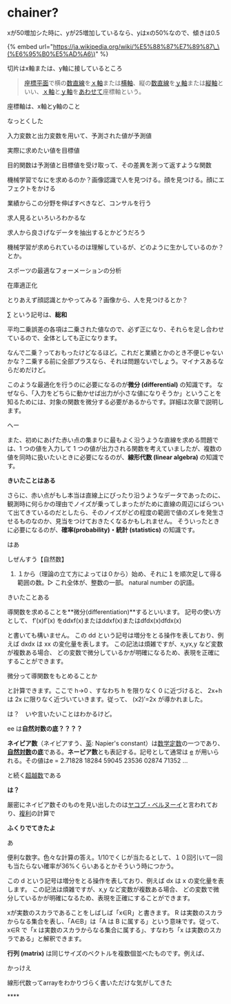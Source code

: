 # chainer?

xが50増加シた時に、yが25増加しているなら、yはxの50%なので、傾きは0.5

{% embed url="https://ja.wikipedia.org/wiki/%E5%88%87%E7%89%87\_\(%E6%95%B0%E5%AD%A6\)" %}

切片はx軸または、y軸に接しているところ

> [座標平面](https://www.weblio.jp/content/%E5%BA%A7%E6%A8%99%E5%B9%B3%E9%9D%A2)で横の[数直線](https://www.weblio.jp/content/%E6%95%B0%E7%9B%B4%E7%B7%9A)を[ｘ軸](https://www.weblio.jp/content/%EF%BD%98%E8%BB%B8)または[横軸](https://www.weblio.jp/content/%E6%A8%AA%E8%BB%B8)、縦の[数直線](https://www.weblio.jp/content/%E6%95%B0%E7%9B%B4%E7%B7%9A)を[ｙ軸](https://www.weblio.jp/content/%EF%BD%99%E8%BB%B8)または[縦軸](https://www.weblio.jp/content/%E7%B8%A6%E8%BB%B8)といい、[ｘ軸](https://www.weblio.jp/content/%EF%BD%98%E8%BB%B8)と[ｙ軸](https://www.weblio.jp/content/%EF%BD%99%E8%BB%B8)を[あわせて](https://www.weblio.jp/content/%E3%81%82%E3%82%8F%E3%81%9B%E3%81%A6)座標軸という。

座標軸は、x軸とy軸のこと

なっとくした

入力変数と出力変数を用いて、予測された値が予測値

実際に求めたい値を目標値

目的関数は予測値と目標値を受け取って、その差異を測って返すような関数

機械学習でなにを求めるのか？画像認識で人を見つける。顔を見つける。顔にエフェクトをかける

業績からこの分野を伸ばすべきなど、コンサルを行う

求人見るといろいろわかるな

求人から良さげなデータを抽出するとかどうだろう

機械学習が求められているのは理解しているが、どのように生かしているのか？とか。

スポーツの最適なフォーメーションの分析

在庫適正化

とりあえず顔認識とかやってみる？画像から、人を見つけるとか？

∑ という記号は、**総和**

平均二乗誤差の各項は二乗された値なので、必ず正になり、それらを足し合わせているので、全体としても正になります。

なんで二乗？っておもったけどなるほど。これだと業績とかのとき不便じゃないかな？二乗する前に全部プラスなら、それは問題ないでしょう。マイナスあるならだめだけど。

 このような最適化を行うのに必要になるのが**微分 \(differential\)** の知識です。 なぜなら、「入力をどちらに動かせば出力が小さな値になりそうか」ということを知るためには、対象の関数を微分する必要があるからです。詳細は次章で説明します。

へー

また、初めにあげた赤い点の集まりに最もよく沿うような直線を求める問題では、1 つの値を入力して 1 つの値が出力される関数を考えていましたが、複数の値を同時に扱いたいときに必要になるのが、**線形代数 \(linear algebra\)** の知識です。

**きいたことはある**

さらに、赤い点がもし本当は直線上にぴったり沿うようなデータであったのに、観測時に何らかの理由でノイズが乗ってしまったがために直線の周辺にばらついて出てきているのだとしたら、そのノイズがどの程度の範囲で値のズレを発生させるものなのか、見当をつけておきたくなるかもしれません。 そういったときに必要になるのが、**確率\(probability\)・統計 \(statistics\)** の知識です。  


はあ



しぜんすう【自然数】

1. １から（理論の立て方によっては０から）始め、それに１を順次足して得る範囲の数。▷ これ全体が、整数の一部。 natural number の訳語。

きいたことある

導関数を求めることを**微分\(differentiation\)**するといいます。 記号の使い方として、 f′\(x\)f′\(x\) をddxf\(x\)またはddxf\(x\)またはdfdx\(x\)dfdx\(x\)

と書いても構いません。 この dd という記号は増分をとる操作を表しており、例えば dxdx は xx の変化量を表します。 この記法は煩雑ですが、x,yx,y など変数が複数ある場合、 どの変数で微分しているかが明確になるため、表現を正確にすることができます。

微分って導関数をもとめることか

と計算できます。ここで h→0 、すなわち h を限りなく 0 に近づけると、 2x+h は 2x に限りなく近づいていきます。従って、 \(x2\)′=2x が導かれました。

は？　いや言いたいことはわかるけど。

  
ee は**自然対数の底？？？？**

**ネイピア数**（ネイピアすう、[英](https://ja.wikipedia.org/wiki/%E8%8B%B1%E8%AA%9E): Napier's constant）は[数学定数](https://ja.wikipedia.org/wiki/%E6%95%B0%E5%AD%A6%E5%AE%9A%E6%95%B0)の一つであり、[**自然対数**](https://ja.wikipedia.org/wiki/%E8%87%AA%E7%84%B6%E5%AF%BE%E6%95%B0)**の底**である。**ネーピア数**とも表記する。記号として通常は [e](https://ja.wikipedia.org/wiki/E) が用いられる。その値はe = 2.71828 18284 59045 23536 02874 71352 …

と続く[超越数](https://ja.wikipedia.org/wiki/%E8%B6%85%E8%B6%8A%E6%95%B0)である

**は？**

厳密にネイピア数そのものを見い出したのは[ヤコブ・ベルヌーイ](https://ja.wikipedia.org/wiki/%E3%83%A4%E3%82%B3%E3%83%96%E3%83%BB%E3%83%99%E3%83%AB%E3%83%8C%E3%83%BC%E3%82%A4)と言われており、[複利](https://ja.wikipedia.org/wiki/%E8%A4%87%E5%88%A9)の計算で  


**ふくりでてきたよ**

あ

便利な数字。色々な計算の答え。1/10でくじが当たるとして、１０回引いて一回も当たらない確率が36%くらいあるとかそういう時につかう。

この d という記号は増分をとる操作を表しており、例えば dx は x の変化量を表します。 この記法は煩雑ですが、x,y など変数が複数ある場合、 どの変数で微分しているかが明確になるため、表現を正確にすることができます。

xが実数のスカラであることをしばしば「x∈R」と書きます。 R は実数のスカラからなる集合を表し、「A∈B」は「A は B に属する」という意味です。従って、x∈R で「x は実数のスカラからなる集合に属する」、すなわち「x は実数のスカラである」と解釈できます。

**行列 \(matrix\)** は同じサイズのベクトルを複数個並べたものです。例えば、  


かっけえ

線形代数ってarrayをわかりづらく書いただけな気がしてきた  




\*\*\*\*

